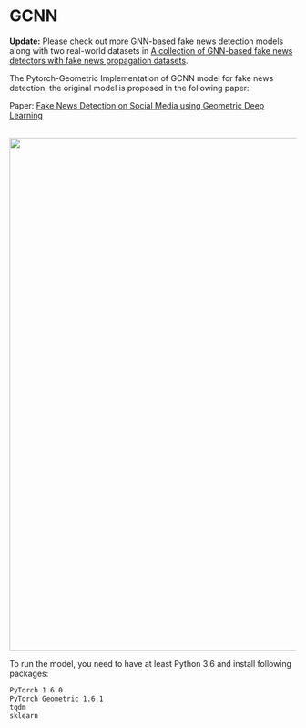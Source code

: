 # GCNN

**Update:** Please check out more GNN-based fake news detection models along with two real-world datasets in [A collection of GNN-based fake news detectors with fake news propagation datasets](https://github.com/safe-graph/GNN-FakeNews). 

The Pytorch-Geometric Implementation of GCNN model for fake news detection, the original model is proposed in the following paper:

Paper: [Fake News Detection on Social Media using Geometric Deep Learning](https://arxiv.org/pdf/1902.06673.pdf)

<p align="center">
    <br>
    <a href="https://github.com/YingtongDou/GCNN">
        <img src="https://github.com/YingtongDou/GCNN/blob/main/model.jpg" width="900"/>
    </a>
    <br>
<p>

To run the model, you need to have at least Python 3.6 and install following packages:

```bash
PyTorch 1.6.0
PyTorch Geometric 1.6.1
tqdm
sklearn
```
